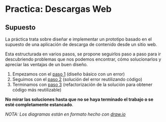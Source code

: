 Practica: Descargas Web
=======================

Supuesto
--------
La práctica trata sobre diseñar e implementar un prototipo basado en el supuesto de una aplicación de descarga de contenido desde un sitio web.

Esta estructurada en varios pasos, se propone seguirlos paso a paso para ir descubriendo problemas que nos podemos encontrar, cómo solucionarlos y apreciar las ventajas de un buen diseño.

1. Empezamos con el [paso 1](https://github.com/Awes0meM4n/codigoHijosDelSpectrum/tree/master/Java/practicas/DescargApp/paso1) (diseño básico con un error)
2. Seguimos con el [paso 2](https://github.com/Awes0meM4n/codigoHijosDelSpectrum/tree/master/Java/practicas/DescargApp/paso2) (solución del error reutilizando código)
3. Terminamos con [paso 3](https://github.com/Awes0meM4n/codigoHijosDelSpectrum/tree/master/Java/practicas/DescargApp/paso3) (refactorización de la solución para obtener código más reutilizable)

**No mirar las soluciones hasta que no se haya terminado el trabajo o se esté completamente estancado**.

_NOTA: Los diagramas están en formato hecho con [draw.io](https://draw.io)_
